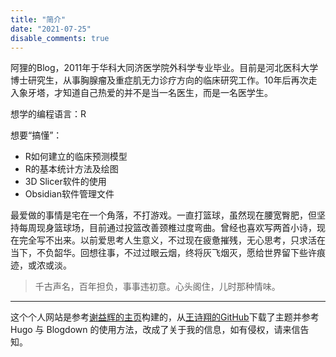 ```yaml
---
title: "简介"
date: "2021-07-25"
disable_comments: true
---
```


阿狸的Blog，2011年于华科大同济医学院外科学专业毕业。目前是河北医科大学博士研究生，从事胸腺瘤及重症肌无力诊疗方向的临床研究工作。10年后再次走入象牙塔，才知道自己热爱的并不是当一名医生，而是一名医学生。

想学的编程语言：R

想要“搞懂”：

- R如何建立的临床预测模型
- R的基本统计方法及绘图
- 3D Slicer软件的使用
- Obsidian软件管理文件

最爱做的事情是宅在一个角落，不打游戏。一直打篮球，虽然现在腰宽臀肥，但坚持每周现身篮球场，目前通过投篮改善颈椎过度弯曲。曾经也喜欢写两首小诗，现在完全写不出来。以前爱思考人生意义，不过现在疲惫摧残，无心思考，只求活在当下，不负韶华。回想往事，不过过眼云烟，终将灰飞烟灭，愿给世界留下些许痕迹，或浓或淡。



> 千古声名，百年担负，事事违初意。心头阁住，儿时那种情味。


***

这个个人网站是参考[谢益辉的主页](https://yihui.name/)构建的，从[王诗翔的GitHub](https://github.com/ShixiangWang/home/releases)下载了主题并参考 Hugo 与 Blogdown 的使用方法，改成了关于我的信息，如有侵权，请来信告知。

